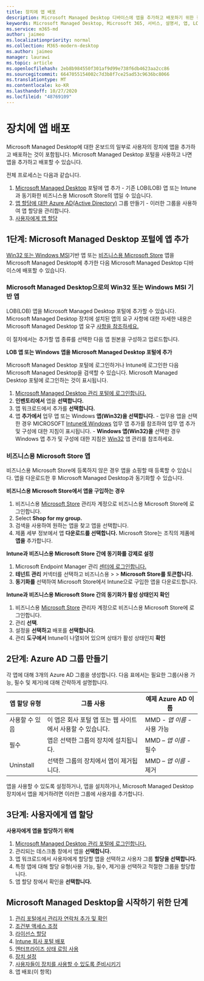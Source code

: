 ```yaml
---
title: 장치에 앱 배포
description: Microsoft Managed Desktop 디바이스에 앱을 추가하고 배포하기 위한 정보입니다.
keywords: Microsoft Managed Desktop, Microsoft 365, 서비스, 설명서, 앱, LOB 앱
ms.service: m365-md
author: jaimeo
ms.localizationpriority: normal
ms.collection: M365-modern-desktop
ms.author: jaimeo
manager: laurawi
ms.topic: article
ms.openlocfilehash: 2eb8b984550f301af9d99e738f6db4623aa2cc86
ms.sourcegitcommit: 6647055154002c7d3b8f7ce25ad53c9636bc8066
ms.translationtype: MT
ms.contentlocale: ko-KR
ms.lasthandoff: 10/27/2020
ms.locfileid: "48769109"
---
```

# <a name="deploy-apps-to-devices"></a>장치에 앱 배포
Microsoft Managed Desktop에 대한 온보드의 일부로 사용자의 장치에 앱을 추가하고 배포하는 것이 포함됩니다. Microsoft Managed Desktop 포털을 사용하고 나면 앱을 추가하고 배포할 수 있습니다. 

전체 프로세스는 다음과 같습니다.
1. [Microsoft Managed Desktop](#1) 포털에 앱 추가 - 기존 LOB(LOB) 앱 또는 Intune과 동기화한 비즈니스용 Microsoft Store의 앱일 수 있습니다. 
2. [앱 할당에 대한 Azure AD(Active Directory)](#2) 그룹 만들기 - 이러한 그룹을 사용하여 앱 할당을 관리합니다.
3. [사용자에게 앱 할당](#3)

<span id="1" />

## <a name="step-1-add-apps-to-microsoft-managed-desktop-portal"></a>1단계: Microsoft Managed Desktop 포털에 앱 추가
[Win32 또는 Windows MSI](#lob-apps)기반 앱 또는 [비즈니스용 Microsoft Store](#msfb-apps) 앱을 Microsoft Managed Desktop에 추가한 다음 Microsoft Managed Desktop 디바이스에 배포할 수 있습니다.

<span id="lob-apps">

###  <a name="win32-or-windows-msi-based-apps-to-microsoft-managed-desktop"></a>Microsoft Managed Desktop으로의 Win32 또는 Windows MSI 기반 앱

LOB(LOB) 앱을 Microsoft Managed Desktop 포털에 추가할 수 있습니다. Microsoft Managed Desktop 장치에 설치된 앱의 요구 사항에 대한 자세한 내용은 Microsoft Managed Desktop 앱 요구 [사항을 참조하세요.](https://docs.microsoft.com/microsoft-365/managed-desktop/service-description/mmd-app-requirements)

이 절차에서는 추가할 앱 종류를 선택한 다음 앱 원본을 구성하고 업로드합니다. 

**LOB 앱 또는 Windows 앱을 Microsoft Managed Desktop 포털에 추가**

Microsoft Managed Desktop 포털에 로그인하거나 Intune에 로그인한 다음 Microsoft Managed Desktop을 검색할 수 있습니다. Microsoft Managed Desktop 포털에 로그인하는 것이 표시됩니다. 

1.    [Microsoft Managed Desktop 관리 포털에 로그인합니다.](https://aka.ms/mmdportal) 
2.    **인벤토리에서** 앱을 **선택합니다.**
3.    앱 워크로드에서 추가를 **선택합니다.**
4.    앱 **추가에서**  업무 앱 또는 Windows **앱(Win32)을 선택합니다.**
    - 업무용 앱을 선택한 경우 MICROSOFT [Intune에 Windows](https://docs.microsoft.com/intune/lob-apps-windows) 업무 앱 추가를 참조하여 업무 앱 추가 및 구성에 대한 지침이 표시됩니다.
    - **Windows 앱(Win32)을** 선택한 경우 Windows 앱 추가 및 구성에 대한 지침은 [Win32](https://docs.microsoft.com/intune/apps-win32-app-management) 앱 관리를 참조하세요.

<span id="msfb-apps">

### <a name="microsoft-store-for-business-apps"></a>비즈니스용 Microsoft Store 앱
비즈니스용 Microsoft Store에 등록하지 않은 경우 앱을 쇼핑할 때 등록할 수 있습니다. 앱을 다운로드한 후 Microsoft Managed Desktop과 동기화할 수 있습니다. 

**비즈니스용 Microsoft Store에서 앱을 구입하는 경우**

1. 비즈니스용 [Microsoft Store](https://businessstore.microsoft.com) 관리자 계정으로 비즈니스용 Microsoft Store에 로그인합니다.
2. Select **Shop for my group.**
3. 검색을 사용하여 원하는 앱을 찾고 앱을 선택합니다.
4. 제품 세부 정보에서 앱 **다운로드를 선택합니다.** Microsoft Store는 조직의 제품에 **앱을** 추가합니다.

**Intune과 비즈니스용 Microsoft Store 간에 동기화를 강제로 설정**
1. Microsoft Endpoint Manager 관리 [센터에 로그인합니다.](https://go.microsoft.com/fwlink/?linkid=2109431)
2. **테넌트 관리** 커넥터를 선택하고 비즈니스용  >    >  **Microsoft Store를 토큰합니다.**
3. **동기화를** 선택하여 Microsoft Store에서 Intune으로 구입한 앱을 다운로드합니다.

**Intune과 비즈니스용 Microsoft Store 간의 동기화가 활성 상태인지 확인**
1. 비즈니스용 [Microsoft Store](https://businessstore.microsoft.com) 관리자 계정으로 비즈니스용 Microsoft Store에 로그인합니다.
2. 관리 **선택**.
3. 설정을 **선택하고** 배포를 **선택합니다.**
4. 관리 **도구에서** Intune이 나열되어 있으며 상태가 활성 상태인지 **확인**  

<span id="2" />

## <a name="step-2-create-azure-ad-groups"></a>2단계: Azure AD 그룹 만들기

각 앱에 대해 3개의 Azure AD 그룹을 생성합니다. 다음 표에서는 필요한 그룹(사용 가능, 필수 및 제거)에 대해 간략하게 설명합니다. 

앱 할당 유형 |    그룹 사용    | 예제 Azure AD 이름
--- | --- | ---
사용할 수 있음 |  이 앱은 회사 포털 앱 또는 웹 사이트에서 사용할 수 있습니다. | MMD - *앱 이름* - 사용 가능
필수 |  앱은 선택한 그룹의 장치에 설치됩니다. | MMD – *앱 이름* - 필수
Uninstall |  선택한 그룹의 장치에서 앱이 제거됩니다. | MMD – *앱 이름* - 제거

앱을 사용할 수 있도록 설정하거나, 앱을 설치하거나, Microsoft Managed Desktop 장치에서 앱을 제거하려면 이러한 그룹에 사용자를 추가합니다. 

<span id="3" />

## <a name="step-3-assign-apps-to-your-users"></a>3단계: 사용자에게 앱 할당

**사용자에게 앱을 할당하기 위해**

1. [Microsoft Managed Desktop 관리 포털에 로그인합니다.](https://aka.ms/mmdportal)
2. 관리되는 데스크톱 창에서 앱을 **선택합니다.**
3. 앱 워크로드에서 사용자에게 할당할 앱을 선택하고 사용자 그룹 **할당을 선택합니다.**
4. 특정 앱에 대해 할당 유형(사용 가능, 필수, 제거)을 선택하고 적절한 그룹을 할당합니다.
5. 앱 할당 창에서 확인을 **선택합니다.**


## <a name="steps-to-get-started-with-microsoft-managed-desktop"></a>Microsoft Managed Desktop을 시작하기 위한 단계

1. [관리 포털에서 관리자 연락처 추가 및 확인](add-admin-contacts.md)
2. [조건부 액세스 조정](conditional-access.md)
3. [라이선스 할당](assign-licenses.md)
4. [Intune 회사 포털 배포](company-portal.md)
5. [엔터프라이즈 상태 로밍 사용](enterprise-state-roaming.md)
6. [장치 설정](set-up-devices.md)
7. [사용자들이 장치를 사용할 수 있도록 준비시키기](get-started-devices.md)
8. 앱 배포(이 항목)


<!--# Preparing apps for Microsoft Managed Desktop

This topic is the target for 2 "Learn more" links in the Admin Portal (aka.ms/app-overview;app-package); also target for link from Online resources (aka.ms/app-overviewmmd-app-prep) do not delete.

-->
